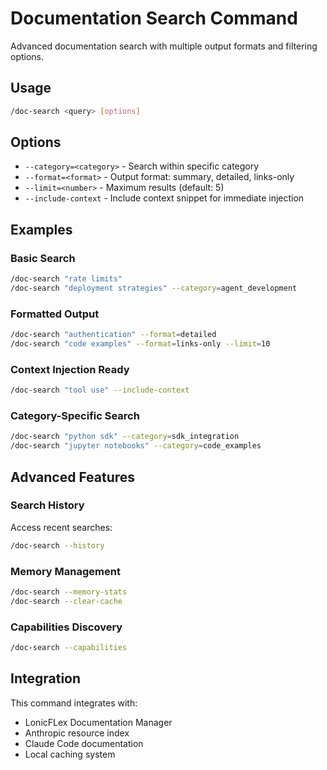 # Documentation Search Command

Advanced documentation search with multiple output formats and filtering options.

## Usage

```bash
/doc-search <query> [options]
```

## Options

- `--category=<category>` - Search within specific category
- `--format=<format>` - Output format: summary, detailed, links-only  
- `--limit=<number>` - Maximum results (default: 5)
- `--include-context` - Include context snippet for immediate injection

## Examples

### Basic Search
```bash
/doc-search "rate limits"
/doc-search "deployment strategies" --category=agent_development
```

### Formatted Output
```bash
/doc-search "authentication" --format=detailed
/doc-search "code examples" --format=links-only --limit=10
```

### Context Injection Ready
```bash
/doc-search "tool use" --include-context
```

### Category-Specific Search
```bash
/doc-search "python sdk" --category=sdk_integration
/doc-search "jupyter notebooks" --category=code_examples  
```

## Advanced Features

### Search History
Access recent searches:
```bash
/doc-search --history
```

### Memory Management
```bash
/doc-search --memory-stats
/doc-search --clear-cache
```

### Capabilities Discovery
```bash
/doc-search --capabilities
```

## Integration

This command integrates with:
- LonicFLex Documentation Manager
- Anthropic resource index
- Claude Code documentation
- Local caching system